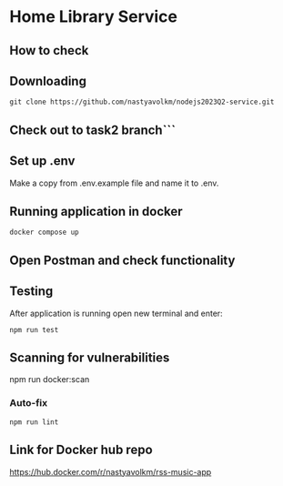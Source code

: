 # Home Library Service

## How to check

## Downloading

```
git clone https://github.com/nastyavolkm/nodejs2023Q2-service.git
```

## Check out to task2 branch```

## Set up .env
Make a copy from .env.example file and name it to .env.

## Running application in docker

```
docker compose up
```

## Open Postman and check functionality

## Testing
After application is running open new terminal and enter:
```
npm run test
```
## Scanning for vulnerabilities
npm run docker:scan

### Auto-fix

```
npm run lint
```

## Link for Docker hub repo
https://hub.docker.com/r/nastyavolkm/rss-music-app
